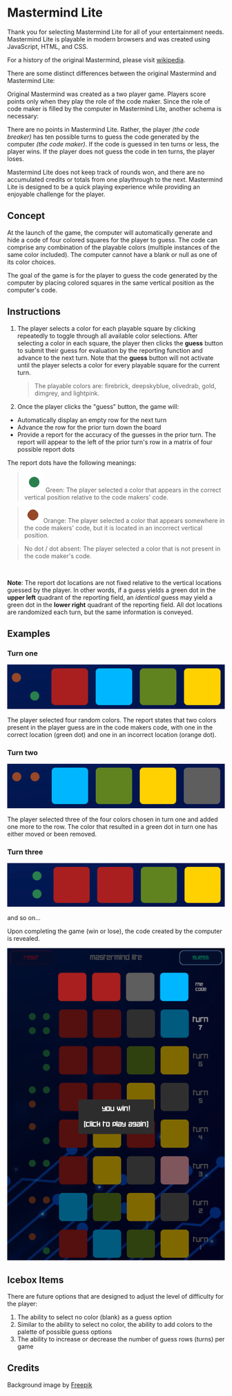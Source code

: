 # Mastermind Lite

Thank you for selecting Mastermind Lite for all of your entertainment needs.  Mastermind Lite is playable in modern browsers and was created using JavaScript, HTML, and CSS.

For a history of the original Mastermind, please visit [wikipedia](https://en.wikipedia.org/wiki/Mastermind_(board_game)).

There are some distinct differences between the original Mastermind and Mastermind Lite:

Original Mastermind was created as a two player game.  Players score points only when they play the role of the code maker.  Since the role of code maker is filled by the computer in Mastermind Lite, another schema is necessary:

There are no points in Mastermind Lite.  Rather, the player _(the code breaker)_ has ten possible turns to guess the code generated by the computer _(the code maker)_.  If the code is guessed in ten turns or less, the player wins.  If the player does not guess the code in ten turns, the player loses.

Mastermind Lite does not keep track of rounds won, and there are no accumulated credits or totals from one playthrough to the next.  Mastermind Lite is designed to be a quick playing experience while providing an enjoyable challenge for the player.

## Concept

At the launch of the game, the computer will automatically generate and hide a code of four colored squares for the player to guess.  The code can comprise any combination of the playable colors (multiple instances of the same color included).  The computer cannot have a blank or null as one of its color choices.

The goal of the game is for the player to guess the code generated by the computer by placing colored squares in the same vertical position as the computer's code.

## Instructions

1. The player selects a color for each playable square by clicking repeatedly to toggle through all available color selections.  After selecting a color in each square, the player then clicks the __guess__ button to submit their guess for evaluation by the reporting function and advance to the next turn.  Note that the __guess__ button will not activate until the player selects a color for every playable square for the current turn.

    > The playable colors are:  firebrick, deepskyblue, olivedrab, gold, dimgrey, and lightpink.

2. Once the player clicks the "guess" button, the game will:
- Automatically display an empty row for the next turn
- Advance the row for the prior turn down the board
- Provide a report for the accuracy of the guesses in the prior turn.  The report will appear to the left of the prior turn's row in a matrix of four possible report dots

The report dots have the following meanings:

>![green dot](images/greendot.png)
Green: The player selected a color that appears in the correct vertical position relative to the code makers' code.

>![orange dot](images/orangedot.png)
Orange: The player selected a color that appears somewhere in the code makers' code, but it is located in an incorrect vertical position.

>No dot / dot absent:  The player selected a color that is not present in the code maker's code.

<br>

__Note__: The report dot locations are not fixed relative to the vertical locations guessed by the player.  In other words, if a guess yields a green dot in the __upper left__ quadrant of the reporting field, an _identical_ guess may yield a green dot in the __lower right__ quadrant of the reporting field.  All dot locations are randomized each turn, but the same information is conveyed.

## Examples

### Turn one

![turn 1](images/turn1.png)

The player selected four random colors.  The report states that two colors present in the player guess are in the code makers code, with one in the correct location (green dot) and one in an incorrect location (orange dot).

### Turn two

![turn 2](images/turn2.png)

The player selected three of the four colors chosen in turn one and added one more to the row.  The color that resulted in a green dot in turn one has either moved or been removed.

### Turn three

![turn 3](images/turn3.png)

and so on...

Upon completing the game (win or lose), the code created by the computer is revealed.

![win screen](images/win.png)

## Icebox Items

There are future options that are designed to adjust the level of difficulty for the player:

1. The ability to select no color (blank) as a guess option
2. Similar to the ability to select no color, the ability to add colors to the palette of possible guess options
3. The ability to increase or decrease the number of guess rows (turns) per game

## Credits

Background image by <a href="https://www.freepik.com/free-vector/gradient-futuristic-background-with-connection-concept_18777126.htm#query=electronic%20background&position=2&from_view=keyword&track=ais&uuid=2c59befd-5342-4f3b-94f5-05b6ccb80e80">Freepik</a>